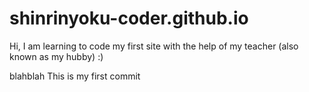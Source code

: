 # shinrinyoku-coder.github.io
Hi, I am learning to code my first site with the help of my teacher (also known as my hubby) :)

blahblah
This is my first commit

